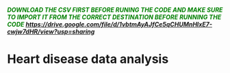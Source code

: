 ***<span style="color: green">  DOWNLOAD THE CSV FIRST BEFORE RUNING THE CODE AND MAKE SURE TO IMPORT IT FROM THE CORRECT DESTINATION BEFORE RUNNING THE CODE https://drive.google.com/file/d/1vbtmAyAJfCe5qCHUMnHlxE7-cwjw7dHR/view?usp=sharing  </span>***

# **Heart disease data analysis**

